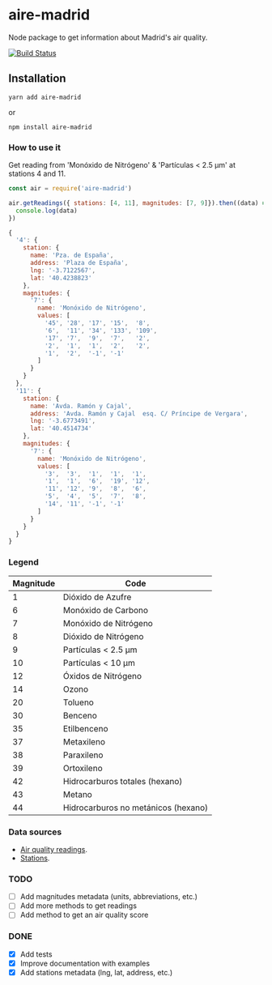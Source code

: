 # aire-madrid

Node package to get information about Madrid's air quality.

[![Build Status](https://travis-ci.com/javierarce/aire-madrid.svg?branch=main)](https://travis-ci.com/javierarce/aire-madrid)

## Installation

`yarn add aire-madrid`

or

`npm install aire-madrid`

### How to use it 

Get reading from 'Monóxido de Nitrógeno' & 'Partículas < 2.5 µm' at stations 4 and 11.

```js
const air = require('aire-madrid')

air.getReadings({ stations: [4, 11], magnitudes: [7, 9]}).then((data) => {
  console.log(data)
})
```

```js
{
  '4': {
    station: {
      name: 'Pza. de España',
      address: 'Plaza de España',
      lng: '-3.7122567',
      lat: '40.4238823'
    },
    magnitudes: {
      '7': {
        name: 'Monóxido de Nitrógeno',
        values: [
          '45', '28', '17', '15',  '8',
          '6',  '11', '34', '133', '109',
          '17', '7',  '9',  '7',   '2',
          '2',  '1',  '1',  '2',   '2',
          '1',  '2',  '-1', '-1'
        ]
      }
    }
  },
  '11': {
    station: {
      name: 'Avda. Ramón y Cajal',
      address: 'Avda. Ramón y Cajal  esq. C/ Príncipe de Vergara',
      lng: '-3.6773491',
      lat: '40.4514734'
    },
    magnitudes: {
      '7': {
        name: 'Monóxido de Nitrógeno',
        values: [
          '3',  '3',  '1',  '1',  '1',
          '1',  '1',  '6',  '19', '12',
          '11', '12', '9',  '8',  '6',
          '5',  '4',  '5',  '7',  '8',
          '14', '11', '-1', '-1'
        ]
      }
    }
  }
}
```

### Legend

| Magnitude   | Code                                |
| ----------- |-------------------------------------|
| 1           | Dióxido de Azufre                   |
| 6           | Monóxido de Carbono                 |
| 7           | Monóxido de Nitrógeno               |
| 8           | Dióxido de Nitrógeno                |
| 9           | Partículas < 2.5 µm                 |
| 10          | Partículas < 10 µm                  |
| 12          | Óxidos de Nitrógeno                 |
| 14          | Ozono                               |
| 20          | Tolueno                             |
| 30          | Benceno                             |
| 35          | Etilbenceno                         |
| 37          | Metaxileno                          |
| 38          | Paraxileno                          |
| 39          | Ortoxileno                          |
| 42          | Hidrocarburos totales (hexano)      |
| 43          | Metano                              |
| 44          | Hidrocarburos no metánicos (hexano) |

### Data sources

- [Air quality readings](https://datos.madrid.es/sites/v/index.jsp?vgnextoid=41e01e007c9db410VgnVCM2000000c205a0aRCRD&vgnextchannel=374512b9ace9f310VgnVCM100000171f5a0aRCRD).
- [Stations](https://datos.madrid.es/sites/v/index.jsp?vgnextoid=2ac5be53b4d2b610VgnVCM2000001f4a900aRCRD&vgnextchannel=374512b9ace9f310VgnVCM100000171f5a0aRCRD).

### TODO

- [ ] Add magnitudes metadata (units, abbreviations, etc.)
- [ ] Add more methods to get readings
- [ ] Add method to get an air quality score

### DONE

- [x] Add tests
- [x] Improve documentation with examples
- [x] Add stations metadata (lng, lat, address, etc.)
